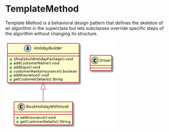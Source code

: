 # TemplateMethod
Template Method is a behavioral design pattern that defines the skeleton of an algorithm in the superclass but lets subclasses override specific steps of the algorithm without changing its structure.

<img src="./TemplateMethod.png">
